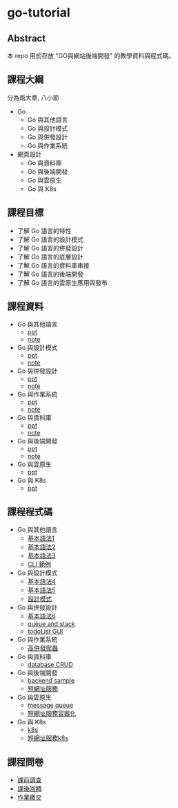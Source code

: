 # go-tutorial

## Abstract

本 repo 用於存放 "GO與網站後端開發" 的教學資料與程式碼。

## 課程大綱

分為兩大章, 八小節

- Go
    - Go 與其他語言
    - Go 與設計模式
    - Go 與併發設計
    - Go 與作業系統
- 網頁設計
    - Go 與資料庫
    - Go 與後端開發
    - Go 與雲原生
    - Go 與 K8s

## 課程目標

- 了解 Go 語言的特性
- 了解 Go 語言的設計模式
- 了解 Go 語言的併發設計
- 了解 Go 語言的底層設計
- 了解 Go 語言的資料庫串接
- 了解 Go 語言的後端開發
- 了解 Go 語言的雲原生應用與發布

## 課程資料

- Go 與其他語言
    - [ppt](./ppt/Go_Lesson_01.pptx.pdf)
    - [note](./note/Go_Lesson_01.pptx.pdf)
- Go 與設計模式
    - [ppt](./ppt/Go_Lesson_02.pptx.pdf)
    - [note](./note/Go_Lesson_02.pptx.pdf)
- Go 與併發設計
    - [ppt](./ppt/Go_Lesson_03.pptx.pdf)
    - [note](./note/Go_Lesson_03.pptx.pdf)
- Go 與作業系統
    - [ppt](./ppt/Go_Lesson_04.pptx.pdf)
    - [note](./note/Go_Lesson_04.pptx.pdf)
- Go 與資料庫
    - [ppt](./ppt/Go_Lesson_05.pptx.pdf)
    - [note](./note/Go_Lesson_05.pptx.pdf)
- Go 與後端開發
    - [ppt](./ppt/Go_Lesson_06.pptx.pdf)
    - [note](./note/Go_Lesson_06.pptx.pdf)
- Go 與雲原生
    - [ppt](./ppt/Go_Lesson_07.pptx.pdf)
- Go 與 K8s
    - [ppt](./ppt/Go_Lesson_08.pptx.pdf)

## 課程程式碼

- Go 與其他語言
    - [基本語法1](./go-tour/cmd/basic.go)
    - [基本語法2](./go-tour/cmd/flow.go)
    - [基本語法3](./go-tour/cmd/type.go)
    - [CLI 範例](./cli-sample)
- Go 與設計模式
    - [基本語法4](./go-tour/cmd/interface.go)
    - [基本語法5](./go-tour/cmd/generic.go)
    - [設計模式](./design-pattern)
- Go 與併發設計
    - [基本語法6](./go-tour/cmd/concurrency.go)
    - [queue and stack](./data-structure)
    - [todoList GUI](./gui)
- Go 與作業系統
    - [高併發爬蟲](./web-crawler)
- Go 與資料庫
    - [database CRUD](./db)
- Go 與後端開發
    - [backend sample](./backend)
    - [短網址服務](./short-url)
- Go 與雲原生
    - [message queue](./mq)
    - [短網址服務容器化](./short-url/Dockerfile)
- Go 與 K8s
    - [k8s](./k8s)
    - [短網址服務k8s](./short-url/k8s.yaml)

## 課程問卷

- [課前調查](https://forms.gle/MSHWaqk11gGDsezb6)
  <!--姓名_日期_回饋-->
- [課後回饋](https://forms.gle/D48U37tbWBmc4y3u6)
  <!--姓名_作業-->
- [作業繳交](https://forms.gle/3sawerMPGQMQxjDU9)
